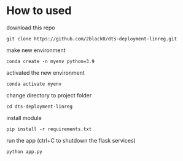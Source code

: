 # How to used

download this repo
```
git clone https://github.com/2black0/dts-deployment-linreg.git
```

make new environment
```
conda create -n myenv python=3.9
```

activated the new environment
```
conda activate myenv
```

change directory to project folder
```
cd dts-deployment-linreg
```

install module
```
pip install -r requirements.txt
```

run the app (ctrl+C to shutdown the flask services)
```
python app.py
```